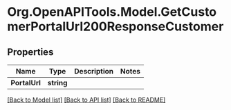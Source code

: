 # Org.OpenAPITools.Model.GetCustomerPortalUrl200ResponseCustomer

## Properties

Name | Type | Description | Notes
------------ | ------------- | ------------- | -------------
**PortalUrl** | **string** |  | 

[[Back to Model list]](../README.md#documentation-for-models) [[Back to API list]](../README.md#documentation-for-api-endpoints) [[Back to README]](../README.md)

